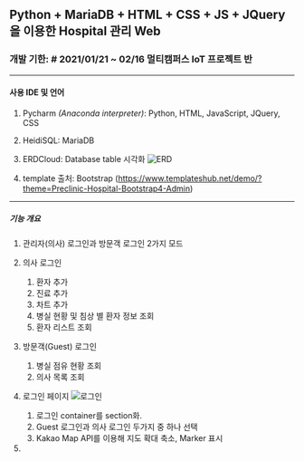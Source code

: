 ## Python + MariaDB + HTML + CSS + JS + JQuery을 이용한 Hospital 관리 Web

### 개발 기한: # 2021/01/21 ~ 02/16 멀티캠퍼스 IoT 프로젝트 반
------------------------------------------------------------------
#### 사용 IDE 및 언어
  1. Pycharm *(Anaconda interpreter)*: Python, HTML, JavaScript, JQuery, CSS
  2. HeidiSQL: MariaDB
  3. ERDCloud: Database table 시각화
  ![ERD](https://user-images.githubusercontent.com/37172546/107967359-5abb7180-6ff0-11eb-8825-2e08ac78a28c.jpg)


  5. template 출처: Bootstrap (https://www.templateshub.net/demo/?theme=Preclinic-Hospital-Bootstrap4-Admin)
  ------------------------------------------------------------------
  
##### 기능 개요
  1. 관리자(의사) 로그인과 방문객 로그인 2가지 모드
  2. 의사 로그인
      1. 환자 추가
      2. 진료 추가
      3. 차트 추가
      4. 병실 현황 및 침상 별 환자 정보 조회
      5. 환자 리스트 조회
  
  3. 방문객(Guest) 로그인
      1. 병실 점유 현황 조회
      2. 의사 목록 조회
      
  4. 로그인 페이지
      ![로그인](https://user-images.githubusercontent.com/37172546/107968128-52176b00-6ff1-11eb-9f1a-476d6d920acb.JPG)
      1. 로그인 container를 section화.
      2. Guest 로그인과 의사 로그인 두가지 중 하나 선택
      3. Kakao Map API를 이용해 지도 확대 축소, Marker 표시

  5. 
